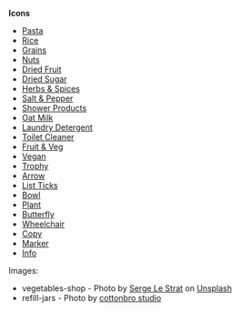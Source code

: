**Icons**

- <a href="https://www.svgrepo.com/svg/482287/pasta-illustration-2">Pasta</a>
- <a href="https://fonts.google.com/icons?selected=Material+Symbols+Outlined:grain:FILL@0;wght@400;GRAD@0;opsz@48&icon.query=grain&icon.size=45&icon.color=%232b4141">Rice</a>
- <a href="https://www.svgrepo.com/svg/447173/grain-organic">Grains</a>
- <a href="https://www.svgrepo.com/svg/481608/peanut-illustration-3">Nuts</a>
- <a href="https://www.svgrepo.com/svg/424512/fruit-kiwi-kiwifruit">Dried Fruit</a>
- <a href="https://www.svgrepo.com/svg/482072/sugar-cube-1">Dried Sugar</a>
- <a href="https://www.svgrepo.com/svg/489014/leaf">Herbs & Spices</a>
- <a href="https://www.svgrepo.com/svg/482131/salt-and-pepper">Salt & Pepper</a>
- <a href="https://www.svgrepo.com/svg/464024/bathtub-2">Shower Products</a>
- <a href="https://www.svgrepo.com/svg/482409/milk-illustration-1">Oat Milk</a>
- <a href="https://fonts.google.com/icons?selected=Material+Symbols+Outlined:laundry:FILL@0;wght@400;GRAD@0;opsz@48&icon.query=laundry&icon.size=51&icon.color=%23f9ebe0">Laundry Detergent</a>
- <a href="https://www.svgrepo.com/svg/490423/toilet-2">Toilet Cleaner</a>
- <a href="https://www.svgrepo.com/svg/265616/vegetables-salad">Fruit & Veg</a>
- <a href="https://www.svgrepo.com/svg/391306/plant-pot">Vegan</a>
- <a href="https://www.svgrepo.com/svg/472007/trophy-01">Trophy</a>
- <a href="https://www.svgrepo.com/svg/71760/left-arrowhead">Arrow</a>
- <a href="https://www.svgrepo.com/svg/196040/list-tick">List Ticks</a>
- <a href="https://www.svgrepo.com/svg/535234/bowl">Bowl</a>
- <a href="https://fonts.google.com/icons?query=plant&selected=Material+Symbols+Outlined:psychiatry:FILL@0;wght@400;GRAD@0;opsz@48&icon.query=plant&icon.size=200&icon.color=%23f9ebe0">Plant</a>
- <a href="https://www.svgrepo.com/svg/368237/butterfly">Butterfly</a>
- <a href="https://www.svgrepo.com/svg/483988/wheelchair-2">Wheelchair</a>
- <a href="https://www.svgrepo.com/svg/535325/copy">Copy</a>
- <a href="https://www.svgrepo.com/svg/393319/marker">Marker</a>
- <a href="https://www.svgrepo.com/svg/489491/information-circle">Info</a>

Images:

- vegetables-shop - Photo by <a href="https://unsplash.com/@slestrat?utm_content=creditCopyText&utm_medium=referral&utm_source=unsplash">Serge Le Strat</a> on <a href="https://unsplash.com/photos/vegetables-on-rack-rS4OSc9yhSo?utm_content=creditCopyText&utm_medium=referral&utm_source=unsplash">Unsplash</a>
- refill-jars - Photo by <a href="https://www.pexels.com/photo/clear-glass-jars-with-brown-and-white-stones-4778348/">cottonbro studio</a>
